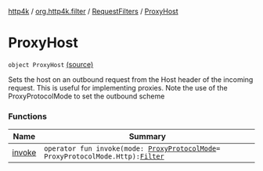 [http4k](../../../index.md) / [org.http4k.filter](../../index.md) / [RequestFilters](../index.md) / [ProxyHost](./index.md)

# ProxyHost

`object ProxyHost` [(source)](https://github.com/http4k/http4k/blob/master/http4k-core/src/main/kotlin/org/http4k/filter/RequestFilters.kt#L64)

Sets the host on an outbound request from the Host header of the incoming request. This is useful for implementing proxies.
Note the use of the ProxyProtocolMode to set the outbound scheme

### Functions

| Name | Summary |
|---|---|
| [invoke](invoke.md) | `operator fun invoke(mode: `[`ProxyProtocolMode`](../-proxy-protocol-mode/index.md)` = ProxyProtocolMode.Http): `[`Filter`](../../../org.http4k.core/-filter/index.md) |
